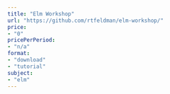 ```yaml
---
title: "Elm Workshop"
url: "https://github.com/rtfeldman/elm-workshop/"
price: 
- "0"
pricePerPeriod: 
- "n/a"
format: 
- "download"
- "tutorial"
subject: 
- "elm"
---
```

